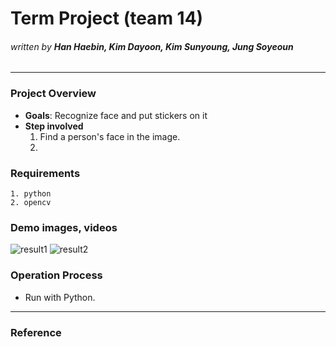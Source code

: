 # Term Project (team 14)
###### _written by ***Han Haebin, Kim Dayoon, Kim Sunyoung, Jung Soyeoun***_

---

### **Project Overview**
- **Goals**: Recognize face and put stickers on it
- **Step involved**
    1. Find a person's face in the image.
    2. 


### **Requirements**
    1. python
    2. opencv


### **Demo images, videos**
![result1](https://user-images.githubusercontent.com/112797078/206885322-350bf293-1ee9-4f8f-ae9a-6702b9821555.png)
![result2](https://user-images.githubusercontent.com/112797078/206885375-d8a7c63d-7e79-4f23-90f9-d9bfa6049f26.png)

### **Operation Process**
- Run with Python.

---
### **Reference**
